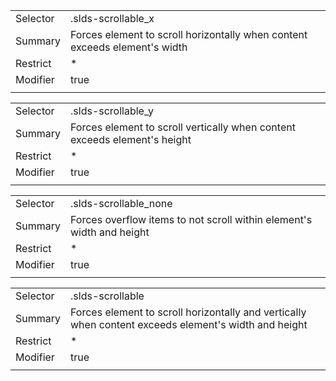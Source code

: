 
|  |  |
|-------|-------|
| Selector | .slds-scrollable_x |
| Summary | Forces element to scroll horizontally when content exceeds element's width |
| Restrict | * |
| Modifier | true |
|  |  |


|  |  |
|-------|-------|
| Selector | .slds-scrollable_y |
| Summary | Forces element to scroll vertically when content exceeds element's height |
| Restrict | * |
| Modifier | true |
|  |  |


|  |  |
|-------|-------|
| Selector | .slds-scrollable_none |
| Summary | Forces overflow items to not scroll within element's width and height |
| Restrict | * |
| Modifier | true |
|  |  |


|  |  |
|-------|-------|
| Selector | .slds-scrollable |
| Summary | Forces element to scroll horizontally and vertically when content exceeds element's width and height |
| Restrict | * |
| Modifier | true |
|  |  |

